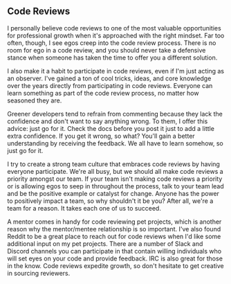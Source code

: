 ## Code Reviews

I personally believe code reviews to one of the most valuable opportunities for professional growth when it's approached with the right mindset. Far too often, though, I see egos creep into the code review process. There is no room for ego in a code review, and you should never take a defensive stance when someone has taken the time to offer you a different solution.

I also make it a habit to participate in code reviews, even if I'm just acting as an observer. I've gained a ton of cool tricks, ideas, and core knowledge over the years directly from participating in code reviews. Everyone can learn something as part of the code review process, no matter how seasoned they are.

Greener developers tend to refrain from commenting because they lack the confidence and don't want to say anything wrong. To them, I offer this advice: just go for it. Check the docs before you post it just to add a little extra confidence. If you get it wrong, so what? You'll gain a better understanding by receiving the feedback. We all have to learn somehow, so just go for it.

I try to create a strong team culture that embraces code reviews by having everyone participate. We're all busy, but we should all make code reviews a priority amongst our team. If your team isn't making code reviews a priority or is allowing egos to seep in throughout the process, talk to your team lead and be the positive example or catalyst for change. Anyone has the power to positively impact a team, so why shouldn't it be you? After all, we're a team for a reason. It takes each one of us to succeed.

A mentor comes in handy for code reviewing pet projects, which is another reason why the mentor/mentee relationship is so important. I've also found Reddit to be a great place to reach out for code reviews when I'd like some additional input on my pet projects. There are a number of Slack and Discord channels you can participate in that contain willing individuals who will set eyes on your code and provide feedback. IRC is also great for those in the know. Code reviews expedite growth, so don't hesitate to get creative in sourcing reviewers.
